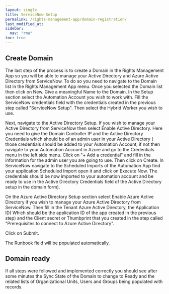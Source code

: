 ```yaml
---
layout: single
title: ServiceNow Setup
permalink: /rights-management-app/domain-registration/
last_modified_at: 
sidebar:
  nav: "rma"
toc: true
---
```


## Create Domain

The last step of the process is to create a Domain in the Rights Management App so you will be able to manage your Active Directory and Azure Active Directory from ServiceNow. To do so you need to navigate to the Domain list in the Rights Management App menu. Once you selected the Domain list then click on New. Give a meaningful Name to the Domain. In the Setup section select the Automation Account you wish to work with. Fill the ServiceNow credentials field with the credentials created in the previous step called "ServiceNow Setup". Then select the Hybrid Worker you wish to use. 

Next, navigate to the Active Directory Setup. If you wish to manage your Active Directory from ServiceNow then select Enable Active Directory. Here you need to give the Domain Controller IP and the Active Directory Credentials which should be of an admin user in your Active Directory ( those credentials should be added to your Automation Account, if not then navigate to your Automation Account in Azure and go to the Credentials menu in the left side menu. Click on "+ Add a credential" and fill in the information for the admin user you are going to use. Then click on Create. In ServiceNow navigate to the Scheduled Imports of the Automation App find your application Scheduled Import open it and click on Execute Now. The credentials should be now imported to your automation account and be ready to use in the Active Directory Credentials field of the Active Directory setup in the domain form). 

On the Azure Active Directory Setup section select Enable Azure Active Directory if you wish to manage your Azure Active Directory from ServiceNow. Then fill in the Tenant Azure Active Directory, the Application ID( Which should be the application ID of the app created in the previous step) and the Client secret or Thumbprint that you created in the step called "Prerequisites to connect to Azure Active Directory".

Click on Submit.

The Runbook field will be populated automatically.

## Domain ready
If all steps were followed and implemented correctly you should see after some minutes the Sync State of the Domain to change to Ready and the related lists of Organizational Units, Users and Groups being populated with records.